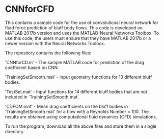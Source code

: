 # CNNforCFD
This contains a sample code for the use of convolutional neural network for fluid force prediction of bluff body flows. 
This code is developed on MATLAB 2017b version and uses the MATLAB-Neural Networks Toolbox. To use this code, the users must ensure that they have MATLAB 2017b or a newer version with the Neural Networks Toolbox.

The repository contains the following files:

'CNNforCD.m' - The sample MATLAB code for prediction of the drag coefficient based on CNN.

'TrainingSetSmooth.mat' - Input geometry functions for 13 different bluff bodies.

'TestSet.mat' - Input functions for 14 different bluff bodies that are not included in 'TrainingSetSmooth.mat'.

'CDFOM.mat' - Mean drag coefficients on the bluff bodies in 'TrainingSetSmooth.mat' for a flow with a Reynolds Number = 100. The results are obtained using computational fluid dynamics (CFD) simulations.

To run the program, download all the above files and store them in a single directory.
